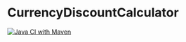 # CurrencyDiscountCalculator

[![Java CI with Maven](https://github.com/sachith89/CurrencyDiscountCalculator/actions/workflows/maven.yml/badge.svg)](https://github.com/sachith89/CurrencyDiscountCalculator/actions/workflows/maven.yml)
